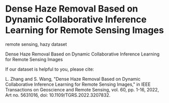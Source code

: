 # Dense Haze Removal Based on Dynamic Collaborative Inference Learning for Remote Sensing Images
remote sensing, hazy dataset

Dense Haze Removal Based on Dynamic Collaborative Inference Learning for Remote Sensing Images

If our dataset is helpful to you, please cite:

L. Zhang and S. Wang, "Dense Haze Removal Based on Dynamic Collaborative Inference Learning for Remote Sensing Images," in IEEE Transactions on Geoscience and Remote Sensing, vol. 60, pp. 1-16, 2022, Art no. 5631016, doi: 10.1109/TGRS.2022.3207832.





